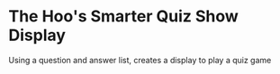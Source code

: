 # The Hoo's Smarter Quiz Show Display
Using a question and answer list, creates a display to play a quiz game
